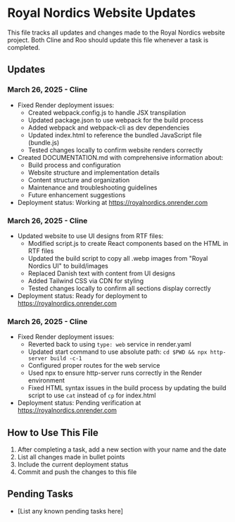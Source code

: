 # Royal Nordics Website Updates

This file tracks all updates and changes made to the Royal Nordics website project. Both Cline and Roo should update this file whenever a task is completed.

## Updates

### March 26, 2025 - Cline
- Fixed Render deployment issues:
  - Created webpack.config.js to handle JSX transpilation
  - Updated package.json to use webpack for the build process
  - Added webpack and webpack-cli as dev dependencies
  - Updated index.html to reference the bundled JavaScript file (bundle.js)
  - Tested changes locally to confirm website renders correctly
- Created DOCUMENTATION.md with comprehensive information about:
  - Build process and configuration
  - Website structure and implementation details
  - Content structure and organization
  - Maintenance and troubleshooting guidelines
  - Future enhancement suggestions
- Deployment status: Working at https://royalnordics.onrender.com

### March 26, 2025 - Cline
- Updated website to use UI designs from RTF files:
  - Modified script.js to create React components based on the HTML in RTF files
  - Updated the build script to copy all .webp images from "Royal Nordics UI" to build/images
  - Replaced Danish text with content from UI designs
  - Added Tailwind CSS via CDN for styling
  - Tested changes locally to confirm all sections display correctly
- Deployment status: Ready for deployment to https://royalnordics.onrender.com

### March 26, 2025 - Cline
- Fixed Render deployment issues:
  - Reverted back to using `type: web` service in render.yaml
  - Updated start command to use absolute path: `cd $PWD && npx http-server build -c-1`
  - Configured proper routes for the web service
  - Used npx to ensure http-server runs correctly in the Render environment
  - Fixed HTML syntax issues in the build process by updating the build script to use `cat` instead of `cp` for index.html
- Deployment status: Pending verification at https://royalnordics.onrender.com

## How to Use This File

1. After completing a task, add a new section with your name and the date
2. List all changes made in bullet points
3. Include the current deployment status
4. Commit and push the changes to this file

## Pending Tasks

- [List any known pending tasks here]
